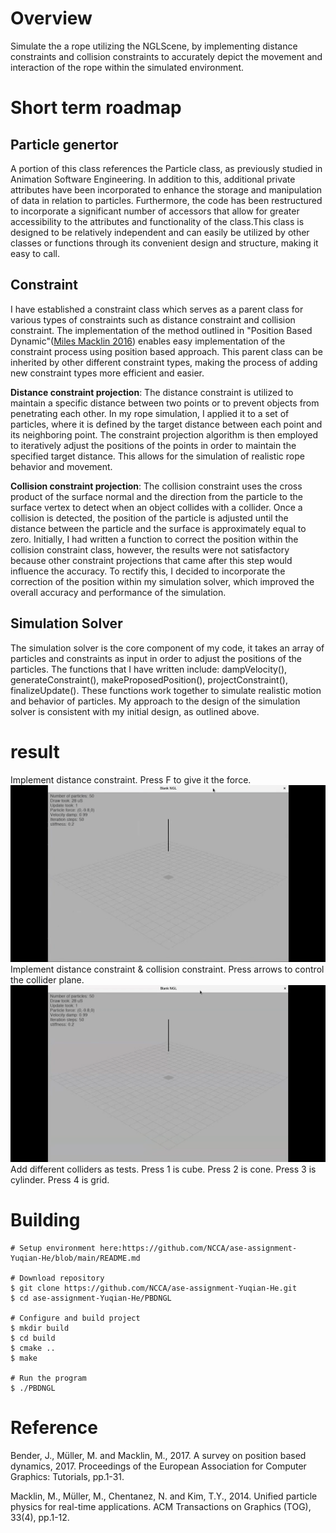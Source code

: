# Overview
Simulate the a rope utilizing the NGLScene, by implementing distance constraints and collision constraints to accurately depict the movement and interaction of the rope within the simulated environment.
# Short term roadmap

## Particle genertor
A portion of this class references the Particle class, as previously studied in Animation Software Engineering. In addition to this, additional private attributes have been incorporated to enhance the storage and manipulation of data in relation to particles. Furthermore, the code has been restructured to incorporate a significant number of accessors that allow for greater accessibility to the attributes and functionality of the class.This class is designed to be relatively independent and can easily be utilized by other classes or functions through its convenient design and structure, making it easy to call.

## Constraint
I have established a constraint class which serves as a parent class for various types of constraints such as distance constraint and collision constraint. The implementation of the method outlined in "Position Based Dynamic"([Miles Macklin 2016](https://doi.org/10.1145/2994258.2994272)) enables easy implementation of the constraint process using position based approach. This parent class can be inherited by other different constraint types, making the process of adding new constraint types more efficient and easier.

**Distance constraint projection**: The distance constraint is utilized to maintain a specific distance between two points or to prevent objects from penetrating each other. In my rope simulation, I applied it to a set of particles, where it is defined by the target distance between each point and its neighboring point. The constraint projection algorithm is then employed to iteratively adjust the positions of the points in order to maintain the specified target distance. This allows for the simulation of realistic rope behavior and movement.

**Collision constraint projection**: The collision constraint uses the cross product of the surface normal and the direction from the particle to the surface vertex to detect when an object collides with a collider. Once a collision is detected, the position of the particle is adjusted until the distance between the particle and the surface is approximately equal to zero. Initially, I had written a function to correct the position within the collision constraint class, however, the results were not satisfactory because other constraint projections that came after this step would influence the accuracy. To rectify this, I decided to incorporate the correction of the position within my simulation solver, which improved the overall accuracy and performance of the simulation.

## Simulation Solver
The simulation solver is the core component of my code, it takes an array of particles and constraints as input in order to adjust the positions of the particles. The functions that I have written include: dampVelocity(), generateConstraint(), makeProposedPosition(), projectConstraint(), finalizeUpdate(). These functions work together to simulate realistic motion and behavior of particles. My approach to the design of the simulation solver is consistent with my initial design, as outlined above.

# result
Implement distance constraint. Press F to give it the force.
![](./../assets/distance%20constraint.gif)
Implement distance constraint & collision constraint. Press arrows to control the collider plane.
![](./../assets/collision%20constraint.gif)
Add different colliders as tests. Press 1 is cube. Press 2 is cone. Press 3 is cylinder. Press 4 is grid.
# Building

```
# Setup environment here:https://github.com/NCCA/ase-assignment-Yuqian-He/blob/main/README.md

# Download repository
$ git clone https://github.com/NCCA/ase-assignment-Yuqian-He.git
$ cd ase-assignment-Yuqian-He/PBDNGL

# Configure and build project
$ mkdir build
$ cd build
$ cmake .. 
$ make

# Run the program
$ ./PBDNGL
```

# Reference
Bender, J., Müller, M. and Macklin, M., 2017. A survey on position based dynamics, 2017. Proceedings of the European Association for Computer Graphics: Tutorials, pp.1-31.

Macklin, M., Müller, M., Chentanez, N. and Kim, T.Y., 2014. Unified particle physics for real-time applications. ACM Transactions on Graphics (TOG), 33(4), pp.1-12.
